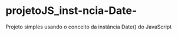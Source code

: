 # projetoJS_inst-ncia-Date-
Projeto simples usando o conceito da instância  Date() do JavaScript

<img src="">
